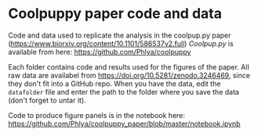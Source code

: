 # Coolpuppy paper code and data
Code and data used to replicate the analysis in the coolpup.py paper (https://www.biorxiv.org/content/10.1101/586537v2.full)
*Coolpup.py* is available from here: https://github.com/Phlya/coolpuppy

Each folder contains code and results used for the figures of the paper. All raw data are availabel from https://doi.org/10.5281/zenodo.3246469, since they don't fit into a GitHub repo. When you have the data, edit the `datafolder` file and enter the path to the folder where you save the data (don't forget to untar it).

Code to produce figure panels is in the notebook here: https://github.com/Phlya/coolpuppy_paper/blob/master/notebook.ipynb
